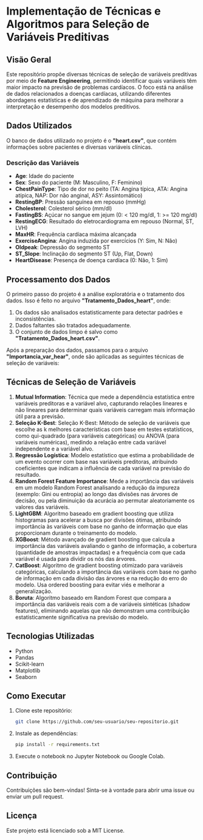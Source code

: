 # Implementação de Técnicas e Algoritmos para Seleção de Variáveis Preditivas

## Visão Geral
Este repositório propõe diversas técnicas de seleção de variáveis preditivas por meio de **Feature Engineering**, permitindo identificar quais variáveis têm maior impacto na previsão de problemas cardíacos. O foco está na análise de dados relacionados a doenças cardíacas, utilizando diferentes abordagens estatísticas e de aprendizado de máquina para melhorar a interpretação e desempenho dos modelos preditivos.

## Dados Utilizados
O banco de dados utilizado no projeto é o **"heart.csv"**, que contém informações sobre pacientes e diversas variáveis clínicas.

### Descrição das Variáveis
- **Age**: Idade do paciente
- **Sex**: Sexo do paciente (M: Masculino, F: Feminino)
- **ChestPainType**: Tipo de dor no peito (TA: Angina típica, ATA: Angina atípica, NAP: Dor não anginal, ASY: Assintomático)
- **RestingBP**: Pressão sanguínea em repouso (mmHg)
- **Cholesterol**: Colesterol sérico (mm/dl)
- **FastingBS**: Açúcar no sangue em jejum (0: < 120 mg/dl, 1: >= 120 mg/dl)
- **RestingECG**: Resultado do eletrocardiograma em repouso (Normal, ST, LVH)
- **MaxHR**: Frequência cardíaca máxima alcançada
- **ExerciseAngina**: Angina induzida por exercícios (Y: Sim, N: Não)
- **Oldpeak**: Depressão do segmento ST
- **ST_Slope**: Inclinação do segmento ST (Up, Flat, Down)
- **HeartDisease**: Presença de doença cardíaca (0: Não, 1: Sim)

## Processamento dos Dados
O primeiro passo do projeto é a análise exploratória e o tratamento dos dados. Isso é feito no arquivo **"Tratamento_Dados_heart"**, onde:
1. Os dados são analisados estatisticamente para detectar padrões e inconsistências.
2. Dados faltantes são tratados adequadamente.
3. O conjunto de dados limpo é salvo como **"Tratamento_Dados_heart.csv"**.

Após a preparação dos dados, passamos para o arquivo **"Importancia_var_hear"**, onde são aplicadas as seguintes técnicas de seleção de variáveis:

## Técnicas de Seleção de Variáveis
1. **Mutual Information**: Técnica que mede a dependência estatística entre variáveis preditoras e a variável alvo, capturando relações lineares e não lineares para determinar quais variáveis carregam mais informação útil para a previsão.
2. **Seleção K-Best**: Seleção K-Best: Método de seleção de variáveis que escolhe as k melhores características com base em testes estatísticos, como qui-quadrado (para variáveis categóricas) ou ANOVA (para variáveis numéricas), medindo a relação entre cada variável independente e a variável alvo.
3. **Regressão Logística**: Modelo estatístico que estima a probabilidade de um evento ocorrer com base nas variáveis preditoras, atribuindo coeficientes que indicam a influência de cada variável na previsão do resultado.
4. **Random Forest Feature Importance**: Mede a importância das variáveis em um modelo Random Forest analisando a redução da impureza (exemplo: Gini ou entropia) ao longo das divisões nas árvores de decisão, ou pela diminuição da acurácia ao permutar aleatoriamente os valores das variáveis.
5. **LightGBM**: Algoritmo baseado em gradient boosting que utiliza histogramas para acelerar a busca por divisões ótimas, atribuindo importância às variáveis com base no ganho de informação que elas proporcionam durante o treinamento do modelo.
6. **XGBoost**: Método avançado de gradient boosting que calcula a importância das variáveis avaliando o ganho de informação, a cobertura (quantidade de amostras impactadas) e a frequência com que cada variável é usada para dividir os nós das árvores.
7. **CatBoost**: Algoritmo de gradient boosting otimizado para variáveis categóricas, calculando a importância das variáveis com base no ganho de informação em cada divisão das árvores e na redução do erro do modelo. Usa ordered boosting para evitar viés e melhorar a generalização.
8. **Boruta**: Algoritmo baseado em Random Forest que compara a importância das variáveis reais com a de variáveis sintéticas (shadow features), eliminando aquelas que não demonstram uma contribuição estatisticamente significativa na previsão do modelo.

## Tecnologias Utilizadas
- Python
- Pandas
- Scikit-learn
- Matplotlib
- Seaborn

## Como Executar
1. Clone este repositório:
   ```sh
   git clone https://github.com/seu-usuario/seu-repositorio.git
   ```
2. Instale as dependências:
   ```sh
   pip install -r requirements.txt
   ```
3. Execute o notebook no Jupyter Notebook ou Google Colab.

## Contribuição
Contribuições são bem-vindas! Sinta-se à vontade para abrir uma issue ou enviar um pull request.

## Licença
Este projeto está licenciado sob a MIT License.
